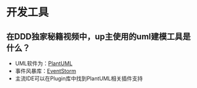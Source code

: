 # 开发工具

## 在DDD独家秘籍视频中，up主使用的uml建模工具是什么？

- UML软件为：[PlantUML](https://github.com/plantuml/plantuml)
- 事件风暴库：[EventStorm](https://github.com/tmorin/plantuml-libs/tree/master/distribution/eventstorming)
- 主流IDE可以在Plugin库中找到PlantUML相关插件支持

